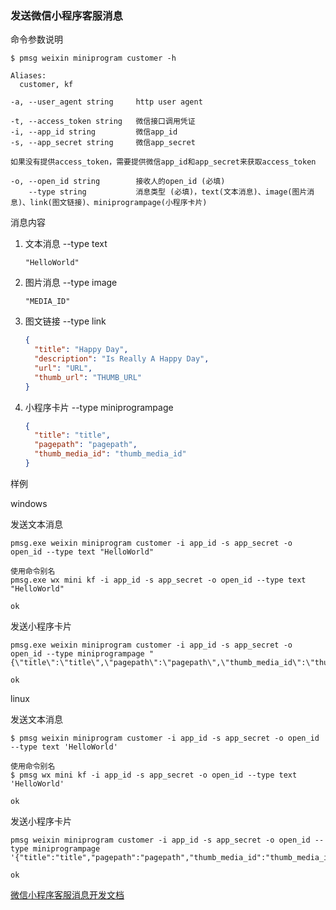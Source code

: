 ### 发送微信小程序客服消息

命令参数说明

```text
$ pmsg weixin miniprogram customer -h

Aliases:
  customer, kf

-a, --user_agent string     http user agent

-t, --access_token string   微信接口调用凭证
-i, --app_id string         微信app_id
-s, --app_secret string     微信app_secret

如果没有提供access_token，需要提供微信app_id和app_secret来获取access_token

-o, --open_id string        接收人的open_id (必填)
    --type string           消息类型 (必填)，text(文本消息)、image(图片消息)、link(图文链接)、miniprogrampage(小程序卡片)
```

消息内容

1. 文本消息 --type text
    ```text
    "HelloWorld"
    ```

1. 图片消息 --type image
    ```text
    "MEDIA_ID"
    ```

1. 图文链接 --type link
    ```json
    {
      "title": "Happy Day",
      "description": "Is Really A Happy Day",
      "url": "URL",
      "thumb_url": "THUMB_URL"
    }
    ```

1. 小程序卡片 --type miniprogrampage
    ```json
    {
      "title": "title",
      "pagepath": "pagepath",
      "thumb_media_id": "thumb_media_id"
    }
    ```

样例

windows

发送文本消息

```shell
pmsg.exe weixin miniprogram customer -i app_id -s app_secret -o open_id --type text "HelloWorld"

使用命令别名
pmsg.exe wx mini kf -i app_id -s app_secret -o open_id --type text "HelloWorld"

ok
```

发送小程序卡片

```shell
pmsg.exe weixin miniprogram customer -i app_id -s app_secret -o open_id --type miniprogrampage "{\"title\":\"title\",\"pagepath\":\"pagepath\",\"thumb_media_id\":\"thumb_media_id\"}"

ok
```

linux

发送文本消息

```shell
$ pmsg weixin miniprogram customer -i app_id -s app_secret -o open_id --type text 'HelloWorld'

使用命令别名
$ pmsg wx mini kf -i app_id -s app_secret -o open_id --type text 'HelloWorld'

ok
```

发送小程序卡片

```shell
pmsg weixin miniprogram customer -i app_id -s app_secret -o open_id --type miniprogrampage '{"title":"title","pagepath":"pagepath","thumb_media_id":"thumb_media_id"}'

ok
```

[微信小程序客服消息开发文档](https://developers.weixin.qq.com/miniprogram/dev/api-backend/open-api/customer-message/customerServiceMessage.send.html)